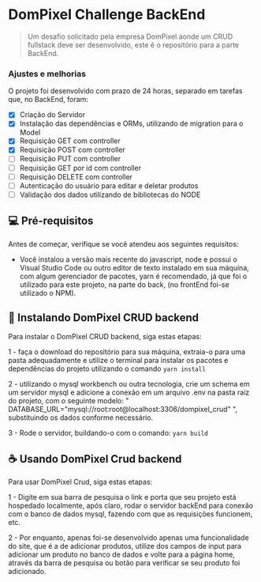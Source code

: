 # DomPixel Challenge BackEnd

> Um desafio solicitado pela empresa DomPixel aonde um CRUD fullstack deve ser desenvolvido, este é o repositório para a parte BackEnd.

### Ajustes e melhorias

O projeto foi desenvolvido com prazo de 24 horas, separado em tarefas que, no BackEnd, foram:

- [x] Criação do Servidor
- [x] Instalação das dependências e ORMs, utilizando de migration para o Model
- [x] Requisição GET com controller
- [x] Requisição POST com controller
- [ ] Requisição PUT com controller
- [ ] Requisição GET por id com controller
- [ ] Requisição DELETE com controller
- [ ] Autenticação do usuário para editar e deletar produtos
- [ ] Validação dos dados utilizando de bibliotecas do NODE

## 💻 Pré-requisitos

Antes de começar, verifique se você atendeu aos seguintes requisitos:
<!---Estes são apenas requisitos de exemplo. Adicionar, duplicar ou remover conforme necessário--->
* Você instalou a versão mais recente do javascript, node e possui o Visual Studio Code ou outro editor de texto instalado em sua máquina, com algum gerenciador de pacotes, yarn é recomendado, já que foi o utilizado para este projeto, na parte do back, (no frontEnd foi-se utilizado o NPM).

## 🚀 Instalando DomPixel CRUD backend

Para instalar o DomPixel CRUD backend, siga estas etapas:

1 - faça o download do repositório para sua máquina, extraia-o para uma pasta adequadamente e utilize o terminal para instalar os pacotes e dependências do projeto utilizando o comando `yarn install`

2 - utilizando o mysql workbench ou outra tecnologia, crie um schema em um servidor mysql e adicione a conexão em um arquivo .env na pasta raíz do projeto, com o seguinte modelo: " DATABASE_URL="mysql://root:root@localhost:3306/dompixel_crud" ",
substituindo os dados conforme necessário.

3 - Rode o servidor, buildando-o com o comando: `yarn build`

## ☕ Usando DomPixel Crud backend

Para usar DomPixel Crud, siga estas etapas:

1 - Digite em sua barra de pesquisa o link e porta que seu projeto está hospedado localmente, após claro, rodar o servidor backEnd para conexão com o banco de dados mysql, fazendo com que as requisições funcionem, etc.

2 - Por enquanto, apenas foi-se desenvolvido apenas uma funcionalidade do site, que é a de adicionar produtos, utilize dos campos de input para adicionar um produto no banco de dados e volte para a página home, através da barra de pesquisa ou botão para verificar se seu produto foi adicionado.
